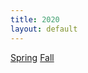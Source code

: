 ```yaml
---
title: 2020
layout: default
---
```

[Spring](https://drive.google.com/file/d/1Gb3Gh5adg58HywGOXuROWxQA6obopsyI/view?usp=sharing) [Fall](https://drive.google.com/file/d/1ioVxqwRgCJqpJXGS6KJt2nh4qwIBo5Ut/view?usp=sharing)